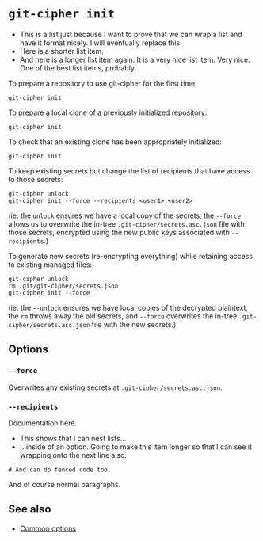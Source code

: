 # `git-cipher init`

- This is a list just because I want to prove that we can wrap a list and have it format nicely. I will eventually replace this.
- Here is a shorter list item.
- And here is a longer list item again. It is a very nice list item. Very nice. One of the best list items, probably.

To prepare a repository to use git-cipher for the first time:

```
git-cipher init
```

To prepare a local clone of a previously initialized repository:

```
git-cipher init
```

To check that an existing clone has been appropriately initialized:

```
git-cipher init
```

To keep existing secrets but change the list of recipients that have access to those secrets:

```
git-cipher unlock
git-cipher init --force --recipients <user1>,<user2>
```

(ie. the `unlock` ensures we have a local copy of the secrets, the `--force` allows us to overwrite the in-tree `.git-cipher/secrets.asc.json` file with those secrets, encrypted using the new public keys associated with `--recipients`.)

To generate new secrets (re-encrypting everything) while retaining access to existing managed files:

```
git-cipher unlock
rm .git/git-cipher/secrets.json
git-cipher init --force
```

(ie. the `--unlock` ensures we have local copies of the decrypted plaintext, the `rm` throws away the old secrets, and `--force` overwrites the in-tree `.git-cipher/secrets.asc.json` file with the new secrets.)

## Options

### `--force`

Overwrites any existing secrets at `.git-cipher/secrets.asc.json`.

### `--recipients`

Documentation here.

- This shows that I can nest lists...
- ...inside of an option. Going to make this item longer so that I can see it wrapping onto the next line also.

```
# And can do fenced code too.
```

And of course normal paragraphs.

## See also

- [Common options](common-options.md)
